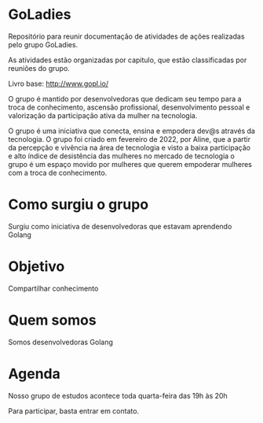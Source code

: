 # GoLadies

Repositório para reunir documentação de atividades de ações realizadas pelo grupo GoLadies.

As atividades estão organizadas por capitulo, que estão classificadas por reuniões do grupo.

Livro base: http://www.gopl.io/

O grupo é mantido por desenvolvedoras que dedicam seu tempo para a troca de conhecimento, ascensão profissional, desenvolvimento pessoal e valorização da participação ativa da mulher na tecnologia.

O grupo é uma iniciativa que conecta, ensina e empodera dev@s através da tecnologia. O grupo foi criado em fevereiro de 2022, por Aline, que a partir da percepção e vivência na área de tecnologia e visto a baixa participação e alto índice de desistência das mulheres no mercado de tecnologia o grupo é um espaço movido por mulheres que querem empoderar mulheres com a troca de conhecimento. 




# Como surgiu o grupo
Surgiu como iniciativa de desenvolvedoras que estavam aprendendo Golang

# Objetivo
Compartilhar conhecimento

# Quem somos
Somos desenvolvedoras Golang

# Agenda
Nosso grupo de estudos acontece toda quarta-feira das 19h às 20h

Para participar, basta entrar em contato.
